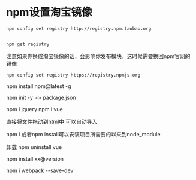 # npm设置淘宝镜像

```shell
npm config set registry http://registry.npm.taobao.org


npm get registry 

```

注意如果你换成淘宝镜像的话，会影响你发布模块，这时候需要换回npm官网的镜像

```shell
npm config set registry https://registry.npmjs.org

```






npm install npm@latest -g

npm init -y >> package.json

npm i jquery
npm i vue

直接将文件拖动到html中 可以自动导入

npm i 或者npm install可以安装项目所需要的以来到node_module

卸载
npm uninstall vue 

npm install xx@version


npm i webpack --save-dev






